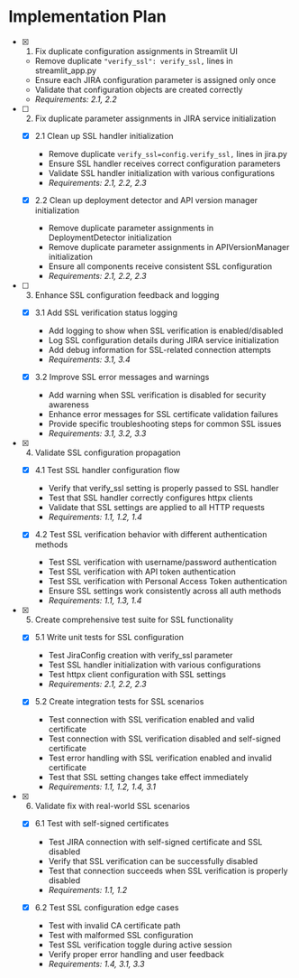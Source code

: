 # Implementation Plan

- [x] 1. Fix duplicate configuration assignments in Streamlit UI
  - Remove duplicate `"verify_ssl": verify_ssl,` lines in streamlit_app.py
  - Ensure each JIRA configuration parameter is assigned only once
  - Validate that configuration objects are created correctly
  - _Requirements: 2.1, 2.2_

- [ ] 2. Fix duplicate parameter assignments in JIRA service initialization
  - [x] 2.1 Clean up SSL handler initialization
    - Remove duplicate `verify_ssl=config.verify_ssl,` lines in jira.py
    - Ensure SSL handler receives correct configuration parameters
    - Validate SSL handler initialization with various configurations
    - _Requirements: 2.1, 2.2, 2.3_

  - [x] 2.2 Clean up deployment detector and API version manager initialization
    - Remove duplicate parameter assignments in DeploymentDetector initialization
    - Remove duplicate parameter assignments in APIVersionManager initialization
    - Ensure all components receive consistent SSL configuration
    - _Requirements: 2.1, 2.2, 2.3_

- [ ] 3. Enhance SSL configuration feedback and logging
  - [x] 3.1 Add SSL verification status logging
    - Add logging to show when SSL verification is enabled/disabled
    - Log SSL configuration details during JIRA service initialization
    - Add debug information for SSL-related connection attempts
    - _Requirements: 3.1, 3.4_

  - [x] 3.2 Improve SSL error messages and warnings
    - Add warning when SSL verification is disabled for security awareness
    - Enhance error messages for SSL certificate validation failures
    - Provide specific troubleshooting steps for common SSL issues
    - _Requirements: 3.1, 3.2, 3.3_

- [x] 4. Validate SSL configuration propagation
  - [x] 4.1 Test SSL handler configuration flow
    - Verify that verify_ssl setting is properly passed to SSL handler
    - Test that SSL handler correctly configures httpx clients
    - Validate that SSL settings are applied to all HTTP requests
    - _Requirements: 1.1, 1.2, 1.4_

  - [x] 4.2 Test SSL verification behavior with different authentication methods
    - Test SSL verification with username/password authentication
    - Test SSL verification with API token authentication
    - Test SSL verification with Personal Access Token authentication
    - Ensure SSL settings work consistently across all auth methods
    - _Requirements: 1.1, 1.3, 1.4_

- [x] 5. Create comprehensive test suite for SSL functionality
  - [x] 5.1 Write unit tests for SSL configuration
    - Test JiraConfig creation with verify_ssl parameter
    - Test SSL handler initialization with various configurations
    - Test httpx client configuration with SSL settings
    - _Requirements: 2.1, 2.2, 2.3_

  - [x] 5.2 Create integration tests for SSL scenarios
    - Test connection with SSL verification enabled and valid certificate
    - Test connection with SSL verification disabled and self-signed certificate
    - Test error handling with SSL verification enabled and invalid certificate
    - Test that SSL setting changes take effect immediately
    - _Requirements: 1.1, 1.2, 1.4, 3.1_

- [x] 6. Validate fix with real-world SSL scenarios
  - [x] 6.1 Test with self-signed certificates
    - Test JIRA connection with self-signed certificate and SSL disabled
    - Verify that SSL verification can be successfully disabled
    - Test that connection succeeds when SSL verification is properly disabled
    - _Requirements: 1.1, 1.2_

  - [x] 6.2 Test SSL configuration edge cases
    - Test with invalid CA certificate path
    - Test with malformed SSL configuration
    - Test SSL verification toggle during active session
    - Verify proper error handling and user feedback
    - _Requirements: 1.4, 3.1, 3.3_